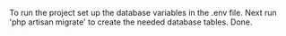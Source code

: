 To run the project set up the database variables in the .env file.
Next run 'php artisan migrate' to create the needed database tables.
Done.